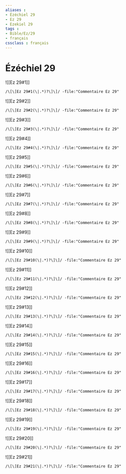 ```yaml
---
aliases : 
- Ézéchiel 29
- Ez 29
- Ezekiel 29
tags : 
- Bible/Ez/29
- français
cssclass : français
---
```


# Ézéchiel 29

![[Ez 29#1]]

```query
/\[\[Ez 29#1(\|.*)?\]\]/ -file:"Commentaire Ez 29"
```

![[Ez 29#2]]

```query
/\[\[Ez 29#2(\|.*)?\]\]/ -file:"Commentaire Ez 29"
```

![[Ez 29#3]]

```query
/\[\[Ez 29#3(\|.*)?\]\]/ -file:"Commentaire Ez 29"
```

![[Ez 29#4]]

```query
/\[\[Ez 29#4(\|.*)?\]\]/ -file:"Commentaire Ez 29"
```

![[Ez 29#5]]

```query
/\[\[Ez 29#5(\|.*)?\]\]/ -file:"Commentaire Ez 29"
```

![[Ez 29#6]]

```query
/\[\[Ez 29#6(\|.*)?\]\]/ -file:"Commentaire Ez 29"
```

![[Ez 29#7]]

```query
/\[\[Ez 29#7(\|.*)?\]\]/ -file:"Commentaire Ez 29"
```

![[Ez 29#8]]

```query
/\[\[Ez 29#8(\|.*)?\]\]/ -file:"Commentaire Ez 29"
```

![[Ez 29#9]]

```query
/\[\[Ez 29#9(\|.*)?\]\]/ -file:"Commentaire Ez 29"
```

![[Ez 29#10]]

```query
/\[\[Ez 29#10(\|.*)?\]\]/ -file:"Commentaire Ez 29"
```

![[Ez 29#11]]

```query
/\[\[Ez 29#11(\|.*)?\]\]/ -file:"Commentaire Ez 29"
```

![[Ez 29#12]]

```query
/\[\[Ez 29#12(\|.*)?\]\]/ -file:"Commentaire Ez 29"
```

![[Ez 29#13]]

```query
/\[\[Ez 29#13(\|.*)?\]\]/ -file:"Commentaire Ez 29"
```

![[Ez 29#14]]

```query
/\[\[Ez 29#14(\|.*)?\]\]/ -file:"Commentaire Ez 29"
```

![[Ez 29#15]]

```query
/\[\[Ez 29#15(\|.*)?\]\]/ -file:"Commentaire Ez 29"
```

![[Ez 29#16]]

```query
/\[\[Ez 29#16(\|.*)?\]\]/ -file:"Commentaire Ez 29"
```

![[Ez 29#17]]

```query
/\[\[Ez 29#17(\|.*)?\]\]/ -file:"Commentaire Ez 29"
```

![[Ez 29#18]]

```query
/\[\[Ez 29#18(\|.*)?\]\]/ -file:"Commentaire Ez 29"
```

![[Ez 29#19]]

```query
/\[\[Ez 29#19(\|.*)?\]\]/ -file:"Commentaire Ez 29"
```

![[Ez 29#20]]

```query
/\[\[Ez 29#20(\|.*)?\]\]/ -file:"Commentaire Ez 29"
```

![[Ez 29#21]]

```query
/\[\[Ez 29#21(\|.*)?\]\]/ -file:"Commentaire Ez 29"
```

